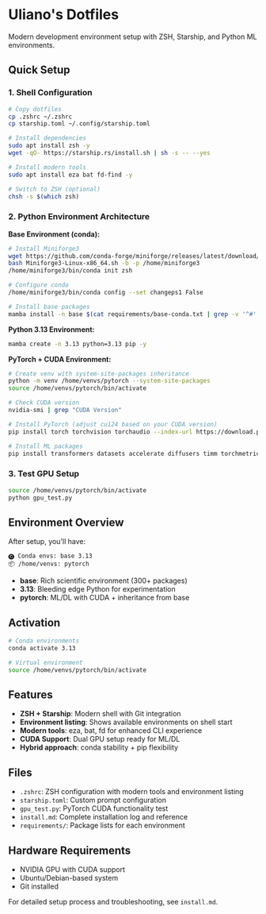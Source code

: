 # Uliano's Dotfiles

Modern development environment setup with ZSH, Starship, and Python ML environments.

## Quick Setup

### 1. Shell Configuration

```bash
# Copy dotfiles
cp .zshrc ~/.zshrc
cp starship.toml ~/.config/starship.toml

# Install dependencies
sudo apt install zsh -y
wget -qO- https://starship.rs/install.sh | sh -s -- --yes

# Install modern tools
sudo apt install eza bat fd-find -y

# Switch to ZSH (optional)
chsh -s $(which zsh)
```

### 2. Python Environment Architecture

**Base Environment (conda):**
```bash
# Install Miniforge3
wget https://github.com/conda-forge/miniforge/releases/latest/download/Miniforge3-Linux-x86_64.sh
bash Miniforge3-Linux-x86_64.sh -b -p /home/miniforge3
/home/miniforge3/bin/conda init zsh

# Configure conda
/home/miniforge3/bin/conda config --set changeps1 False

# Install base packages
mamba install -n base $(cat requirements/base-conda.txt | grep -v '^#' | tr '\n' ' ')
```

**Python 3.13 Environment:**
```bash
mamba create -n 3.13 python=3.13 pip -y
```

**PyTorch + CUDA Environment:**
```bash
# Create venv with system-site-packages inheritance
python -m venv /home/venvs/pytorch --system-site-packages
source /home/venvs/pytorch/bin/activate

# Check CUDA version
nvidia-smi | grep "CUDA Version"

# Install PyTorch (adjust cu124 based on your CUDA version)
pip install torch torchvision torchaudio --index-url https://download.pytorch.org/whl/cu124

# Install ML packages
pip install transformers datasets accelerate diffusers timm torchmetrics lightning wandb tensorboard huggingface_hub tokenizers safetensors
```

### 3. Test GPU Setup

```bash
source /home/venvs/pytorch/bin/activate
python gpu_test.py
```

## Environment Overview

After setup, you'll have:

```
🅒 Conda envs: base 3.13
📦 /home/venvs: pytorch
```

- **base**: Rich scientific environment (300+ packages)
- **3.13**: Bleeding edge Python for experimentation
- **pytorch**: ML/DL with CUDA + inheritance from base

## Activation

```bash
# Conda environments
conda activate 3.13

# Virtual environment
source /home/venvs/pytorch/bin/activate
```

## Features

- **ZSH + Starship**: Modern shell with Git integration
- **Environment listing**: Shows available environments on shell start
- **Modern tools**: eza, bat, fd for enhanced CLI experience
- **CUDA Support**: Dual GPU setup ready for ML/DL
- **Hybrid approach**: conda stability + pip flexibility

## Files

- `.zshrc`: ZSH configuration with modern tools and environment listing
- `starship.toml`: Custom prompt configuration
- `gpu_test.py`: PyTorch CUDA functionality test
- `install.md`: Complete installation log and reference
- `requirements/`: Package lists for each environment

## Hardware Requirements

- NVIDIA GPU with CUDA support
- Ubuntu/Debian-based system
- Git installed

For detailed setup process and troubleshooting, see `install.md`.